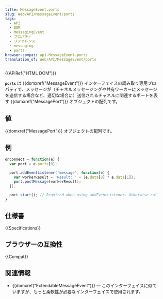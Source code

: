 ```yaml
---
title: MessageEvent.ports
slug: Web/API/MessageEvent/ports
tags:
  - API
  - DOM
  - MessagingEvent
  - プロパティ
  - リファレンス
  - messaging
  - ports
browser-compat: api.MessageEvent.ports
translation_of: Web/API/MessageEvent/ports
---
```

{{APIRef("HTML DOM")}}

**`ports`** は {{domxref("MessageEvent")}} インターフェイスの読み取り専用プロパティで、メッセージが（チャネルメッセージングや共有ワーカーにメッセージを送信する場合など、適切な場合に）送信されるチャネルに関連するポートを表す {{domxref("MessagePort")}} オブジェクトの配列です。

## 値

{{domxref("MessagePort")}} オブジェクトの配列です。

## 例

```js
onconnect = function(e) {
  var port = e.ports[0];

  port.addEventListener('message', function(e) {
    var workerResult = 'Result: ' + (e.data[0] * e.data[1]);
    port.postMessage(workerResult);
  });

  port.start(); // Required when using addEventListener. Otherwise called implicitly by onmessage setter.
}
```

## 仕様書

{{Specifications}}

## ブラウザーの互換性

{{Compat}}

## 関連情報

- {{domxref("ExtendableMessageEvent")}} — このインターフェイスに似ていますが、もっと柔軟性が必要なインターフェイスで使用されます。
